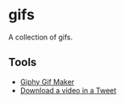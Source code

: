# gifs

A collection of gifs.

## Tools

- [Giphy Gif Maker](https://giphy.com/create/gifmaker)
- [Download a video in a Tweet](https://www.savetweetvid.com/)
